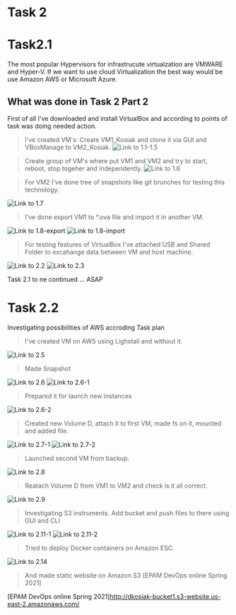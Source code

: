 # Task 2
# Task2.1
The most popular Hypervisors for infrastrucute virtualzation are VMWARE and Hyper-V. If we want to use cloud Virtualization the best way would be use Amazon AWS or Microsoft Azure. 

## What was done in Task 2 Part 2

First of all I've downloaded and install VirtualBox and according to points of task was doing needed action.

> I've created VM's:
Create VM1_Kosiak and clone it via GUI and VBoxManage to VM2_Kosiak. 
![Link to 1.1-1.5](task2.1/Task2.1p2p1.1-1.5.jpg)

> Create group of VM's where put VM1 and VM2 and try to start, reboot, stop togeher and independently. 
![Link to 1.6](task2.1/Task2.1p2p1.6.jpg)

> For VM2 I've done tree of snapshots like git brunches for testing this technology.

![Link to 1.7](task2.1/Task2.1p2p1.7.jpg)

> I've done export VM1 to *.ova file and import it in another VM.

![Link to 1.8-export](task2.1/Task2.1p2p1.8-export.jpg)
![Link to 1.8-import](task2.1/Task2.1p2p1.8-import.jpg)

> For testing features of VirtualBox I've attached USB and Shared Folder to excahange data between VM and host machine. 

![Link to 2.2](task2.1/Task2.1p2p2.2.jpg)
![Link to 2.3](task2.1/Task2.1p2p2.3.jpg)

 Task 2.1 to ne continued ... ASAP

# Task 2.2

Investigating possibilities of AWS accroding Task plan

> I've created VM on AWS using Lighstail and without it.

![Link to 2.5](task2.2/task2.2p5.jpg)
 
> Made Snapshot

![Link to 2.6](task2.2/task2.2p6.jpg)
![Link to 2.6-1](task2.2/task2.2p6-1.jpg)

> Prepared it for launch new instances

![Link to 2.6-2](task2.2/task2.2p6-2.jpg)

> Created new Volume D, attach it to first VM, made fs on it, mounted and added file.

![Link to 2.7-1](task2.2/task2.2p7-1.jpg)
![Link to 2.7-2](task2.2/task2.2p7-2.jpg)

> Launched second VM from backup.

![Link to 2.8](task2.2/task2.2p8.jpg)

> Reatach Volume D from VM1 to VM2 and check is it all correct.
 
![Link to 2.9](task2.2/task2.2p9.jpg)

> Investigating S3 instruments. Add bucket and push files to there using GUI and CLI

![Link to 2.11-1](task2.2/task2.2p11-1.jpg)
![Link to 2.11-2](task2.2/task2.2p11-2.jpg)

> Tried to deploy Docker containers on Amazon ESC.

![Link to 2.14](task2.2/task2.2p14.jpg)

> And made static website on Amazon S3 [EPAM DevOps  online Spring 2021]

[EPAM DevOps  online Spring 2021]http://dkosiak-bucket1.s3-website.us-east-2.amazonaws.com/
